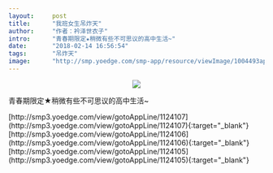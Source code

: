 ```yaml
---
layout:     post
title:      "我班女生吊炸天"
author:     "作者：衿泽世衣子"
intro:      "青春期限定★稍微有些不可思议的高中生活~"
date:       "2018-02-14 16:56:54"
tags:       "吊炸天"
image:      "http://smp.yoedge.com/smp-app/resource/viewImage/1004493appline.png"
---
```

<div style="text-align: center">
<p><img src="http://smp.yoedge.com/smp-app/resource/viewImage/1004493appline.png"/></p>
</div>
<p class="post-meta">
<span>青春期限定★稍微有些不可思议的高中生活~</span>
</p>
[http://smp3.yoedge.com/view/gotoAppLine/1124107](http://smp3.yoedge.com/view/gotoAppLine/1124107){:target="_blank"}
[http://smp3.yoedge.com/view/gotoAppLine/1124106](http://smp3.yoedge.com/view/gotoAppLine/1124106){:target="_blank"}
[http://smp3.yoedge.com/view/gotoAppLine/1124105](http://smp3.yoedge.com/view/gotoAppLine/1124105){:target="_blank"}


